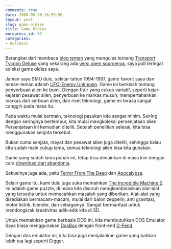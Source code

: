 ```yaml
---
comments: true
date: 2006-05-30 16:55:50
layout: post
slug: game-oldies
title: Game Oldies
wordpress_id: 97
categories:
- Aplikasi
---
```


Berangkat dari membaca [blog teman](http://www.saryada.com/2006/05/23/wow-transport-tycoon-deluxe-has-an-open-source-version/) yang mengulas tentang [Transport Tycoon Deluxe](http://www.tycoongames.net/downloadarea.html) yang sekarang ada [versi open sourcenya](http://www.openttd.org/), saya jadi teringat koleksi game oldies saya.

Jaman saya SMU dulu, sekitar tahun 1994-1997, game favorit saya dan teman-teman adalah [UFO-Enemy Unknown](http://en.wikipedia.org/wiki/X-COM). Game ini berkisah tentang penyerbuan alien ke bumi. Dengan fitur yang cukup variatif, seperti kejar-kejaran pesawat alien, penyerbuan ke markas musuh, mempertahankan markas dari serbuan alien, dan riset teknologi, game ini terasa sangat canggih pada masa itu.

Pada waktu mulai bermain, teknologi pasukan kita sangat minim. Seiring dengan seringnya bertempur, kita mulai mengkoleksi persenjataan alien. Persenjataan ini kemudian diteliti. Setelah penelitian selesai, kita bisa menggunakan senjata tersebut.

Bukan cuma senjata, mayat dan pesawat alien juga diteliti, sehingga kalau kita sudah main cukup lama, semua teknologi alien bisa kita gunakan.

Game yang sudah lama punah ini, tetap bisa dimainkan di masa kini dengan cara [download dari abandonia](http://www.abandonia.com/games/38/download/UFOEnemyUnknown.htm).

Sekuelnya juga ada, yaitu [Terror From The Deep](http://www.abandonia.com/games/60/X-Com-TerrorFromTheDeep) dan [Apocalypse](http://www.abandonia.com/games/307/X-Com-Apocalypse). 

Selain game itu, kami dulu juga suka memainkan [The Incredible Machine 2](http://www.abandonia.com/games/395/IncredibleMachine2). Ini adalah game puzzle, di mana kita disuruh mengkombinasikan alat-alat yang tersedia untuk memecahkan masalah yang diberikan. Alat-alat yang disediakan bermacam-macam, mulai dari balon zeppelin, anti gravitasi, motor listrik, blender, dan sebagainya.
Sangat bermanfaat untuk mendongkrak kreativitas adik-adik kita di SD.

Untuk memainkan game berbasis DOS ini, kita membutuhkan DOS Emulator. Saya biasa menggunakan [DosBox](http://dosbox.sourceforge.net) dengan front-end [D-Fend](http://members.home.nl/mabus/).

Dengan dos emulator ini, kita bisa juga menjalankan game yang bahkan lebih tua lagi seperti Digger. 
